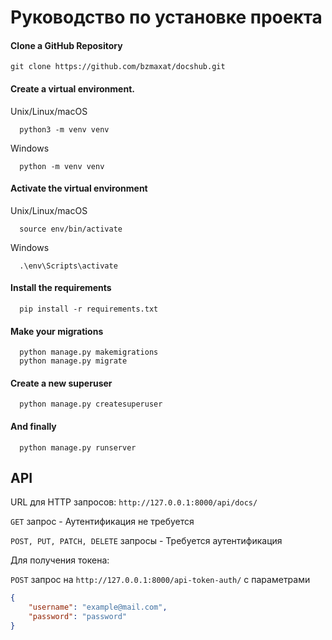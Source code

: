 
# Руководство по установке проекта





#### Clone a GitHub Repository 

```link
git clone https://github.com/bzmaxat/docshub.git
```

#### Create a virtual environment.

Unix/Linux/macOS

```link
  python3 -m venv venv
```

Windows 

```link
  python -m venv venv
```
#### Activate the virtual environment

Unix/Linux/macOS

```link
  source env/bin/activate
```

Windows 

```link
  .\env\Scripts\activate
```

#### Install the requirements

```link
  pip install -r requirements.txt
```

#### Make your migrations

```link
  python manage.py makemigrations
  python manage.py migrate
```

#### Create a new superuser

```link
  python manage.py createsuperuser
```

#### And finally

```link
  python manage.py runserver
```



## API

URL для HTTP запросов: `http://127.0.0.1:8000/api/docs/`

`GET` запрос - Аутентификация не требуется

`POST, PUT, PATCH, DELETE` запросы - Требуется аутентификация

Для получения токена:

`POST` запрос на `http://127.0.0.1:8000/api-token-auth/` с параметрами 
```json
{
    "username": "example@mail.com",
    "password": "password"
}
```
